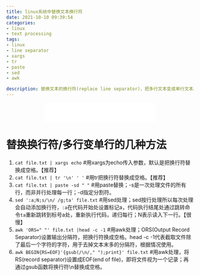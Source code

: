 ```yaml
---
title: linux系统中替换文本换行符
date: 2021-10-10 09:39:54
categories:
- linux
- text processing
tags:
- linux
- line separator
- xargs
- tr
- paste
- sed
- awk

description: 替换文本的换行符(replace line separator)，把多行文本变成单行文本。
---
```


<div align="middle"><iframe frameborder="no" border="0" marginwidth="0" marginheight="0" width=298 height=52 src="//music.163.com/outchain/player?type=2&id=1697043&auto=1&height=32"></iframe></div>

# 替换换行符/多行变单行的几种方法
1. `cat file.txt | xargs echo` #用xargs为echo传入参数，默认是把换行符替换成空格。【推荐】
2. `cat file.txt | tr '\n' ' '` #用tr把换行符替换成空格。【推荐】
3. `cat file.txt | paste -sd " "` #用paste替换；-s是一次处理文件的所有行，而非并行处理每一行；-d指定分割符。
4. `sed ':a;N;s/\n/ /g;ta' file.txt` #用sed处理；sed按行处理所以每次处理会自动添加换行符，`:a`在代码开始处设置标记a，代码执行结尾处通过跳转命令`ta`重新跳转到标号a处，重新执行代码，递归每行；N表示读入下一行。【很慢】
5. `awk 'ORS=" "' file.txt |head -c -1` #用awk处理；ORS(Output Record Separator)设置输出分隔符，把换行符换成空格。head -c -1代表截取文件除了最后一个字符的字符，用于去掉文本末多的分隔符，根据情况使用。
6. `awk BEGIN{RS=EOF}'{gsub(/\n/," ");print}' file.txt` #用awk处理，将RS(record separator)设置成EOF(end of file)，即将文件视为一个记录；再通过gsub函数将换行符\n替换成空格。